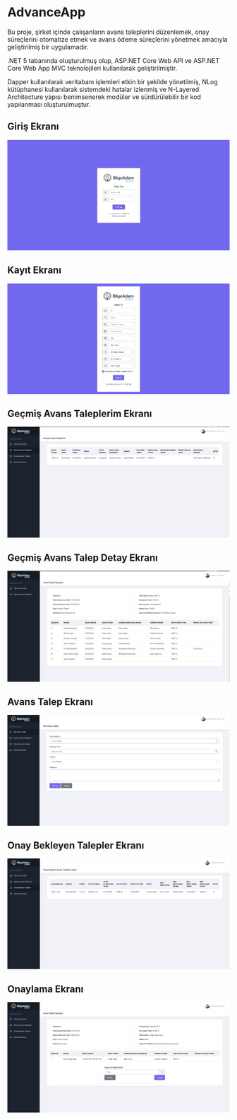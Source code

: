 # AdvanceApp
 
Bu proje, şirket içinde çalışanların avans taleplerini düzenlemek, onay süreçlerini otomatize etmek ve avans ödeme süreçlerini yönetmek amacıyla geliştirilmiş bir uygulamadır.

.NET 5 tabanında oluşturulmuş olup, ASP.NET Core Web API ve ASP.NET Core Web App MVC teknolojileri kullanılarak geliştirilmiştir.

Dapper kullanılarak veritabanı işlemleri etkin bir şekilde yönetilmiş, NLog kütüphanesi kullanılarak sistemdeki hatalar izlenmiş ve N-Layered Architecture yapısı benimsenerek modüler ve sürdürülebilir bir kod yapılanması oluşturulmuştur.

## Giriş Ekranı
<img src="https://raw.githubusercontent.com/furkangokirmak/AdvanceApp/main/images/login.jpg" alt="alt text">

## Kayıt Ekranı
<img src="https://raw.githubusercontent.com/furkangokirmak/AdvanceApp/main/images/register.jpg" alt="alt text">

## Geçmiş Avans Taleplerim Ekranı
<img src="https://raw.githubusercontent.com/furkangokirmak/AdvanceApp/main/images/gecmisavanstaleplerim.jpg" alt="alt text">

## Geçmiş Avans Talep Detay Ekranı
<img src="https://github.com/furkangokirmak/AdvanceApp/blob/main/images/gecmisavanstalepdetay.jpg" alt="alt text">

## Avans Talep Ekranı
<img src="https://raw.githubusercontent.com/furkangokirmak/AdvanceApp/main/images/avansiste.jpg" alt="alt text">

## Onay Bekleyen Talepler Ekranı
<img src="https://raw.githubusercontent.com/furkangokirmak/AdvanceApp/main/images/onaybekleyentalepler.jpg" alt="alt text">

## Onaylama Ekranı
<img src="https://raw.githubusercontent.com/furkangokirmak/AdvanceApp/main/images/onay.jpg" alt="alt text">

